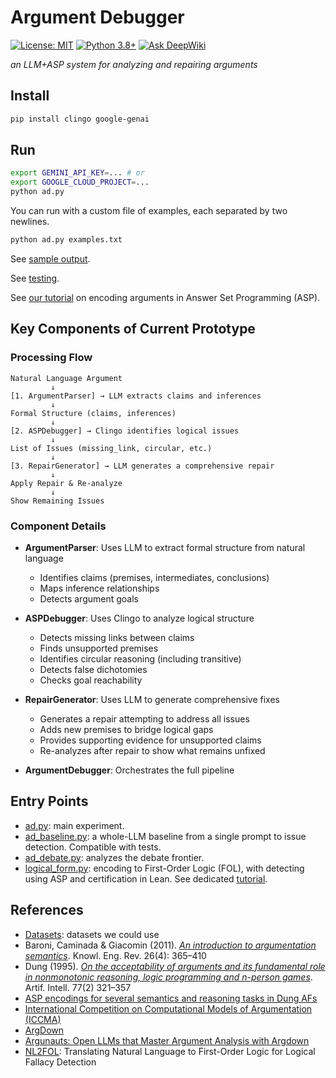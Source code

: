 # Argument Debugger

[![License: MIT](https://img.shields.io/badge/License-MIT-yellow.svg)](https://opensource.org/licenses/MIT)
[![Python 3.8+](https://img.shields.io/badge/python-3.8+-blue.svg)](https://www.python.org/downloads/)
[![Ask DeepWiki](https://deepwiki.com/badge.svg)](https://deepwiki.com/namin/argument-debugger)

_an LLM+ASP system for analyzing and repairing arguments_

## Install

```bash
pip install clingo google-genai
```

## Run

```bash
export GEMINI_API_KEY=... # or
export GOOGLE_CLOUD_PROJECT=...
python ad.py
```

You can run with a custom file of examples, each separated by two newlines.
```bash
python ad.py examples.txt
```

See [sample output](output.md).

See [testing](TESTING.md).

See [our tutorial](TUTORIAL.md) on encoding arguments in Answer Set Programming (ASP).

## Key Components of Current Prototype

### Processing Flow

```
Natural Language Argument
         ↓
[1. ArgumentParser] → LLM extracts claims and inferences
         ↓
Formal Structure (claims, inferences)
         ↓
[2. ASPDebugger] → Clingo identifies logical issues
         ↓
List of Issues (missing_link, circular, etc.)
         ↓
[3. RepairGenerator] → LLM generates a comprehensive repair
         ↓
Apply Repair & Re-analyze
         ↓
Show Remaining Issues
```

### Component Details

- **ArgumentParser**: Uses LLM to extract formal structure from natural language
  - Identifies claims (premises, intermediates, conclusions)
  - Maps inference relationships
  - Detects argument goals

- **ASPDebugger**: Uses Clingo to analyze logical structure
  - Detects missing links between claims
  - Finds unsupported premises
  - Identifies circular reasoning (including transitive)
  - Detects false dichotomies
  - Checks goal reachability

- **RepairGenerator**: Uses LLM to generate comprehensive fixes
  - Generates a repair attempting to address all issues
  - Adds new premises to bridge logical gaps
  - Provides supporting evidence for unsupported claims
  - Re-analyzes after repair to show what remains unfixed

- **ArgumentDebugger**: Orchestrates the full pipeline

## Entry Points

- [ad.py](ad.py): main experiment.
- [ad_baseline.py](ad_baseline.py): a whole-LLM baseline from a single prompt to issue detection. Compatible with tests.
- [ad_debate.py](ad_debate.py): analyzes the debate frontier.
- [logical_form.py](logical_form.py): encoding to First-Order Logic (FOL), with detecting using ASP and certification in Lean. See dedicated [tutorial](TUTORIAL_FOL.md).

## References

- [Datasets](DATASETS.md): datasets we could use
- Baroni, Caminada & Giacomin (2011). [_An introduction to argumentation semantics_](https://doi.org/10.1017/S0269888911000166). Knowl. Eng. Rev. 26(4): 365–410
- Dung (1995). [_On the acceptability of arguments and its fundamental role in nonmonotonic reasoning, logic programming and n-person games_](https://www.sciencedirect.com/science/article/pii/000437029400041X). Artif. Intell. 77(2) 321–357
- [ASP encodings for several semantics and reasoning tasks in Dung AFs](https://www.dbai.tuwien.ac.at/research/argumentation/aspartix/dung.html)
- [International Competition on Computational Models of Argumentation (ICCMA)](https://www.argumentationcompetition.org/)
- [ArgDown](https://argdown.org/)
- [Argunauts: Open LLMs that Master Argument Analysis with Argdown](https://huggingface.co/blog/ggbetz/argunauts-intro)
- [NL2FOL](https://github.com/lovishchopra/NL2FOL): Translating Natural Language to First-Order Logic for Logical Fallacy Detection
